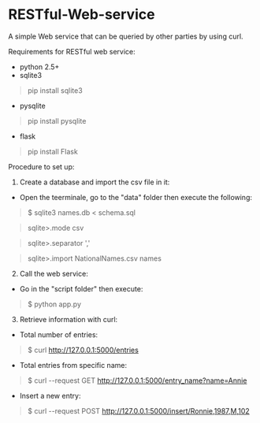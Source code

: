 # RESTful-Web-service
A simple Web service that can be queried by other parties by using curl.

Requirements for RESTful web service:
- python 2.5+
- sqlite3

> pip install sqlite3

- pysqlite

> pip install pysqlite

- flask

> pip install Flask

Procedure to set up:

1) Create a database and import the csv file in it:

- Open the teerminale, go to the "data" folder then execute the following: 

> $ sqlite3 names.db < schema.sql

> sqlite>.mode csv

> sqlite>.separator ','

> sqlite>.import NationalNames.csv names

2) Call the web service:

- Go in the "script folder" then execute:

> $ python app.py

3) Retrieve information with curl:
- Total number of entries:

> $ curl http://127.0.0.1:5000/entries

- Total entries from specific name:

> $ curl --request GET http://127.0.0.1:5000/entry_name?name=Annie

- Insert a new entry:

> $ curl --request POST http://127.0.0.1:5000/insert/Ronnie,1987,M,102


